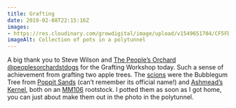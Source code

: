 ```yaml
---
title: Grafting
date: 2019-02-08T22:15:16Z
images: 
- https://res.cloudinary.com/growdigital/image/upload/v1549651704/CF5FDAA3-9822-4658-9088-D3F8EC598DA2.jpg
imageAlt: Collection of pots in a polytunnel
---
```


A big thank you to Steve Wilson and [The People’s Orchard @peoplesorchardstdogs](https://www.facebook.com/peoplesorchardstdogs/) for the Grafting Workshop today. Such a sense of achievement from grafting two apple trees. The [scions](https://en.wikipedia.org/wiki/Grafting) were the Bubblegum Tree from [Poppit Sands](https://en.wikipedia.org/wiki/Poppit_Sands) (can’t remember its official name!) and [Ashmead’s Kernel](https://www.orangepippin.com/varieties/apples/ashmeads-kernel), both on an [MM106](https://www.forestgarden.wales/blog/rootstock-reference/) rootstock. I potted them as soon as I got home, you can just about make them out in the photo in the polytunnel.
